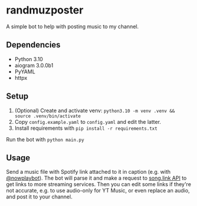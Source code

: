 # randmuzposter

A simple bot to help with posting music to my channel.

## Dependencies
- Python 3.10
- aiogram 3.0.0b1
- PyYAML
- httpx

## Setup
1. (Optional) Create and activate venv: `python3.10 -m venv .venv && source .venv/bin/activate`
2. Copy `config.example.yaml` to `config.yaml` and edit the latter.
3. Install requirements with `pip install -r requirements.txt`

Run the bot with `python main.py`

## Usage
Send a music file with Spotify link attached to it in caption (e.g. with [@nowplaybot][nowplay]).
The bot will parse it and make a request to [song.link API][songlink] to get links to more streaming
services. Then you can edit some links if they're not accurate, e.g. to use audio-only for YT Music,
or even replace an audio, and post it to your channel.

[nowplay]: https://t.me/nowplaybot
[songlink]: https://odesli.co/